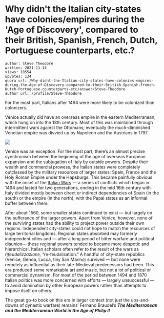 # Why didn't the Italian city-states have colonies/empires during the 'Age of Discovery', compared to their British, Spanish, French, Dutch, Portuguese counterparts, etc.?

	author: Steve Theodore
	written: 2021-11-14
	views: 10554
	upvotes: 134
	quora url: /Why-didnt-the-Italian-city-states-have-colonies-empires-during-the-Age-of-Discovery-compared-to-their-British-Spanish-French-Dutch-Portuguese-counterparts-etc/answer/Steve-Theodore
	author url: /profile/Steve-Theodore


For the most part, Italians after 1494 were more likely to be colonized than colonizers.

Venice actually did have an overseas empire in the eastern Mediterranean, which hung on into the 18th century. Most of this was maintained through intermittent wars against the Ottomans; eventually the much-diminished Venetian empire was divvied up by Napoleon and the Austrians in 1797.

![](https://qph.fs.quoracdn.net/main-qimg-313c4d9ec1f0f891a18b9b4c2697f2a2-lq)

Venice was an exception. For the most part, there’s an almost precise synchronism between the beginning of the age of overseas European expansion and the subjugation of Italy by outside powers. Despite their wealth and commercial prowess, the Italian states were completely outclassed by the military resources of larger states: Spain, France and the Holy Roman Empire under the Hapsburgs. This became painfully obvious with the onset of the [Italian Wars](https://en.wikipedia.org/wiki/Italian_Wars) — a series of conflicts which began in 1494 and lasted for two generations, ending in the mid 16th century with Italy divided mostly between direct or indirect dependencies of Spain (in the south) or the empire (in the north), with the Papal states as an informal buffer between them.

After about 1560, some smaller states continued to exist — but largely on the sufferance of the larger powers. Apart from Venice, however, none of the surviving states had the ability to project power outside their own regions. Independent city-states could not hope to match the resources of large territorial kingdoms. Regional states absorbed may formerly independent cities and — after a long period of bitter warfare and political disunion— these regional powers tended to became more despotic and hierarchical. Italian scholars often refer to the result of the wars as _rifeudalizzazione,_ “re-feudalisation.” A handful of city-state republics (Venice, Genoa, Lucca, tiny San Marino) survived — but none were remotely as influential as their late-Medieval predecessors had been. This era produced some remarkable art and music, but not a lot of political or commercial dynamism. For most of the period between 1494 and 1870 Italian politics was more concerned with efforts — largely unsuccessful — to avoid domination by other European powers rather than attempts to impose itself on others.

The great go-to book on this era in larger context (not just the ups-and-downs of dynastic warfare) remains’ Fernand Braudel’s ___The Mediterranean and the Mediterranean World in the Age of Philip II___ 



